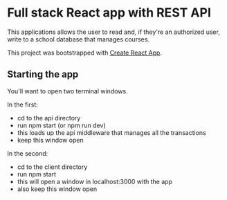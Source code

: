# Full stack React app with REST API

This applications allows the user to read and, if they're an authorized user, write to a school database that manages courses.

This project was bootstrapped with [Create React App](https://github.com/facebook/create-react-app).

## Starting the app

You'll want to open two terminal windows.

In the first:
* cd to the api directory
* run npm start (or npm run dev)
* this loads up the api middleware that manages all the transactions
* keep this window open

In the second:
* cd to the client directory
* run npm start
* this will open a window in localhost:3000 with the app
* also keep this window open
